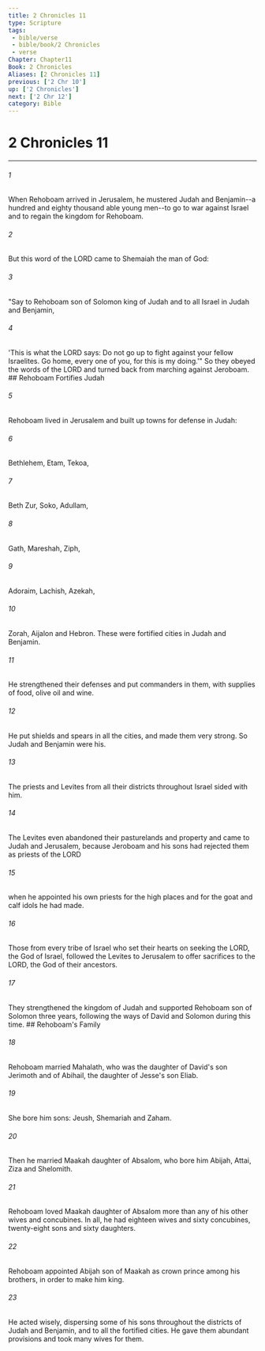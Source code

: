 ```yaml
---
title: 2 Chronicles 11
type: Scripture
tags:
 - bible/verse
 - bible/book/2 Chronicles
 - verse
Chapter: Chapter11
Book: 2 Chronicles
Aliases: [2 Chronicles 11]
previous: ['2 Chr 10']
up: ['2 Chronicles']
next: ['2 Chr 12']
category: Bible
---
```

# 2 Chronicles 11

***


###### 1 
When Rehoboam arrived in Jerusalem, he mustered Judah and Benjamin--a hundred and eighty thousand able young men--to go to war against Israel and to regain the kingdom for Rehoboam. 

###### 2 
But this word of the LORD came to Shemaiah the man of God: 

###### 3 
"Say to Rehoboam son of Solomon king of Judah and to all Israel in Judah and Benjamin, 

###### 4 
'This is what the LORD says: Do not go up to fight against your fellow Israelites. Go home, every one of you, for this is my doing.'" So they obeyed the words of the LORD and turned back from marching against Jeroboam. ## Rehoboam Fortifies Judah 

###### 5 
Rehoboam lived in Jerusalem and built up towns for defense in Judah: 

###### 6 
Bethlehem, Etam, Tekoa, 

###### 7 
Beth Zur, Soko, Adullam, 

###### 8 
Gath, Mareshah, Ziph, 

###### 9 
Adoraim, Lachish, Azekah, 

###### 10 
Zorah, Aijalon and Hebron. These were fortified cities in Judah and Benjamin. 

###### 11 
He strengthened their defenses and put commanders in them, with supplies of food, olive oil and wine. 

###### 12 
He put shields and spears in all the cities, and made them very strong. So Judah and Benjamin were his. 

###### 13 
The priests and Levites from all their districts throughout Israel sided with him. 

###### 14 
The Levites even abandoned their pasturelands and property and came to Judah and Jerusalem, because Jeroboam and his sons had rejected them as priests of the LORD 

###### 15 
when he appointed his own priests for the high places and for the goat and calf idols he had made. 

###### 16 
Those from every tribe of Israel who set their hearts on seeking the LORD, the God of Israel, followed the Levites to Jerusalem to offer sacrifices to the LORD, the God of their ancestors. 

###### 17 
They strengthened the kingdom of Judah and supported Rehoboam son of Solomon three years, following the ways of David and Solomon during this time. ## Rehoboam's Family 

###### 18 
Rehoboam married Mahalath, who was the daughter of David's son Jerimoth and of Abihail, the daughter of Jesse's son Eliab. 

###### 19 
She bore him sons: Jeush, Shemariah and Zaham. 

###### 20 
Then he married Maakah daughter of Absalom, who bore him Abijah, Attai, Ziza and Shelomith. 

###### 21 
Rehoboam loved Maakah daughter of Absalom more than any of his other wives and concubines. In all, he had eighteen wives and sixty concubines, twenty-eight sons and sixty daughters. 

###### 22 
Rehoboam appointed Abijah son of Maakah as crown prince among his brothers, in order to make him king. 

###### 23 
He acted wisely, dispersing some of his sons throughout the districts of Judah and Benjamin, and to all the fortified cities. He gave them abundant provisions and took many wives for them. 
